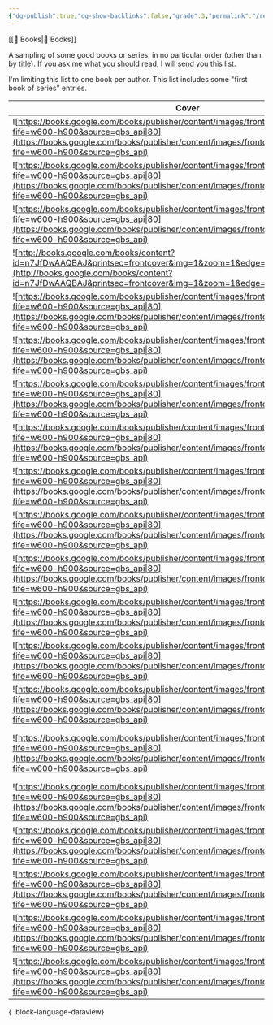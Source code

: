 ```yaml
---
{"dg-publish":true,"dg-show-backlinks":false,"grade":3,"permalink":"/recommended-books/","dgPassFrontmatter":true}
---
```



[[📘 Books\|📘 Books]]

A sampling of some good books or series, in no particular order (other than by title). If you ask me what you should read, I will send you this list.

I'm limiting this list to one book per author. This list includes some "first book of series" entries.

| Cover                                                                                                                                                                                                                                   | title                                 | author              | series                 | Rating |
| --------------------------------------------------------------------------------------------------------------------------------------------------------------------------------------------------------------------------------------- | ------------------------------------- | ------------------- | ---------------------- | ------ |
| ![https://books.google.com/books/publisher/content/images/frontcover/3vo0NQbIN2YC?fife=w600-h900&source=gbs_api\|80](https://books.google.com/books/publisher/content/images/frontcover/3vo0NQbIN2YC?fife=w600-h900&source=gbs_api)     | A Thousand Splendid Suns              | Khaled Hosseini     | \-                     | ⭐⭐⭐⭐⭐  |
| ![https://books.google.com/books/publisher/content/images/frontcover/FD72ekYZqIkC?fife=w600-h900&source=gbs_api\|80](https://books.google.com/books/publisher/content/images/frontcover/FD72ekYZqIkC?fife=w600-h900&source=gbs_api)     | A Wizard of Earthsea                  | Ursula K. Le Guin   | Earthsea Cycle         | ⭐⭐⭐⭐⭐  |
| ![https://books.google.com/books/publisher/content/images/frontcover/zl-Hbye_gL8C?fife=w600-h900&source=gbs_api\|80](https://books.google.com/books/publisher/content/images/frontcover/zl-Hbye_gL8C?fife=w600-h900&source=gbs_api)     | Boy's Life                            | Robert McCammon     | \-                     | ⭐⭐⭐⭐   |
| ![http://books.google.com/books/content?id=n7JfDwAAQBAJ&printsec=frontcover&img=1&zoom=1&edge=curl&source=gbs_api\|80](http://books.google.com/books/content?id=n7JfDwAAQBAJ&printsec=frontcover&img=1&zoom=1&edge=curl&source=gbs_api) | Children of Time                      | Adrian Tchaikovsky  | Children of Time       | ⭐⭐⭐⭐   |
| ![https://books.google.com/books/publisher/content/images/frontcover/9KkWEAAAQBAJ?fife=w600-h900&source=gbs_api\|80](https://books.google.com/books/publisher/content/images/frontcover/9KkWEAAAQBAJ?fife=w600-h900&source=gbs_api)     | Cloud Cuckoo Land                     | Anthony Doerr       | \-                     | ⭐⭐⭐⭐⭐  |
| ![https://books.google.com/books/publisher/content/images/frontcover/4Vd0DwAAQBAJ?fife=w600-h900&source=gbs_api\|80](https://books.google.com/books/publisher/content/images/frontcover/4Vd0DwAAQBAJ?fife=w600-h900&source=gbs_api)     | Crime And Punishment                  | Fyodor Dostoevsky   | \-                     | ⭐⭐⭐⭐⭐  |
| ![https://books.google.com/books/publisher/content/images/frontcover/ydQiDQAAQBAJ?fife=w600-h900&source=gbs_api\|80](https://books.google.com/books/publisher/content/images/frontcover/ydQiDQAAQBAJ?fife=w600-h900&source=gbs_api)     | Dune                                  | Frank Herbert       | Dune                   | ⭐⭐⭐⭐⭐  |
| ![https://books.google.com/books/publisher/content/images/frontcover/OPy6E5ZhXs0C?fife=w600-h900&source=gbs_api\|80](https://books.google.com/books/publisher/content/images/frontcover/OPy6E5ZhXs0C?fife=w600-h900&source=gbs_api)     | East of Eden                          | John Steinbeck      | \-                     | ⭐⭐⭐⭐⭐  |
| ![https://books.google.com/books/publisher/content/images/frontcover/Re9ZwgL01jUC?fife=w600-h900&source=gbs_api\|80](https://books.google.com/books/publisher/content/images/frontcover/Re9ZwgL01jUC?fife=w600-h900&source=gbs_api)     | Lonesome Dove                         | Larry McMurtry      | \-                     | ⭐⭐⭐⭐⭐  |
| ![https://books.google.com/books/publisher/content/images/frontcover/4eH9DwAAQBAJ?fife=w600-h900&source=gbs_api\|80](https://books.google.com/books/publisher/content/images/frontcover/4eH9DwAAQBAJ?fife=w600-h900&source=gbs_api)     | Nonviolence                           | Preston M. Sprinkle | \-                     | ⭐⭐⭐⭐   |
| ![https://books.google.com/books/publisher/content/images/frontcover/FCTYDwAAQBAJ?fife=w600-h900&source=gbs_api\|80](https://books.google.com/books/publisher/content/images/frontcover/FCTYDwAAQBAJ?fife=w600-h900&source=gbs_api)     | Piranesi                              | Susanna Clarke      | \-                     | ⭐⭐⭐⭐⭐  |
| ![https://books.google.com/books/publisher/content/images/frontcover/AlIxDwAAQBAJ?fife=w600-h900&source=gbs_api\|80](https://books.google.com/books/publisher/content/images/frontcover/AlIxDwAAQBAJ?fife=w600-h900&source=gbs_api)     | Senlin Ascends                        | Josiah Bancroft     | Books of Babel         | ⭐⭐⭐⭐⭐  |
| ![https://books.google.com/books/publisher/content/images/frontcover/YiEEAAAAQAAJ?fife=w600-h900&source=gbs_api\|80](https://books.google.com/books/publisher/content/images/frontcover/YiEEAAAAQAAJ?fife=w600-h900&source=gbs_api)     | The Count of Monte-Cristo             | Alexandre Dumas     | \-                     | ⭐⭐⭐⭐⭐  |
| ![https://books.google.com/books/publisher/content/images/frontcover/aWZzLPhY4o0C?fife=w600-h900&source=gbs_api\|80](https://books.google.com/books/publisher/content/images/frontcover/aWZzLPhY4o0C?fife=w600-h900&source=gbs_api)     | The Fellowship Of The Ring            | J.R.R. Tolkien      | The Lord of the Rings  | ⭐⭐⭐⭐⭐  |
| ![https://books.google.com/books/publisher/content/images/frontcover/IGmrzwEACAAJ?fife=w600-h900&source=gbs_api\|80](https://books.google.com/books/publisher/content/images/frontcover/IGmrzwEACAAJ?fife=w600-h900&source=gbs_api)     | The Kingdom, the Power, and the Glory | Tim Alberta         | \-                     | ⭐⭐⭐⭐⭐  |
| ![https://books.google.com/books/publisher/content/images/frontcover/ZG6pwnARDFYC?fife=w600-h900&source=gbs_api\|80](https://books.google.com/books/publisher/content/images/frontcover/ZG6pwnARDFYC?fife=w600-h900&source=gbs_api)     | The Little Friend                     | Donna Tartt         | \-                     | ⭐⭐⭐⭐⭐  |
| ![https://books.google.com/books/publisher/content/images/frontcover/BggjiQn2m8sC?fife=w600-h900&source=gbs_api\|80](https://books.google.com/books/publisher/content/images/frontcover/BggjiQn2m8sC?fife=w600-h900&source=gbs_api)     | The Luminaries                        | Eleanor Catton      | \-                     | ⭐⭐⭐⭐⭐  |
| ![https://books.google.com/books/publisher/content/images/frontcover/QVn-CgAAQBAJ?fife=w600-h900&source=gbs_api\|80](https://books.google.com/books/publisher/content/images/frontcover/QVn-CgAAQBAJ?fife=w600-h900&source=gbs_api)     | The Way of Kings                      | Brandon Sanderson   | The Stormlight Archive | ⭐⭐⭐⭐   |
| ![https://books.google.com/books/publisher/content/images/frontcover/DQ28DwAAQBAJ?fife=w600-h900&source=gbs_api\|80](https://books.google.com/books/publisher/content/images/frontcover/DQ28DwAAQBAJ?fife=w600-h900&source=gbs_api)     | Till We Have Faces                    | C.S. Lewis          | \-                     | ⭐⭐⭐⭐⭐  |
| ![https://books.google.com/books/publisher/content/images/frontcover/ittzoegmRpAC?fife=w600-h900&source=gbs_api\|80](https://books.google.com/books/publisher/content/images/frontcover/ittzoegmRpAC?fife=w600-h900&source=gbs_api)     | Watership Down                        | Richard Adams       | \-                     | ⭐⭐⭐⭐⭐  |

{ .block-language-dataview}
